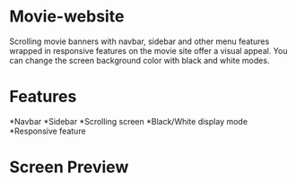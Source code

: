 # Movie-website

Scrolling movie banners with navbar, sidebar and other menu features wrapped in responsive features on the movie site offer a visual appeal. You can change the screen background color with black and white modes.

# Features
*Navbar
*Sidebar
*Scrolling screen 
*Black/White display mode
*Responsive feature

# Screen Preview




